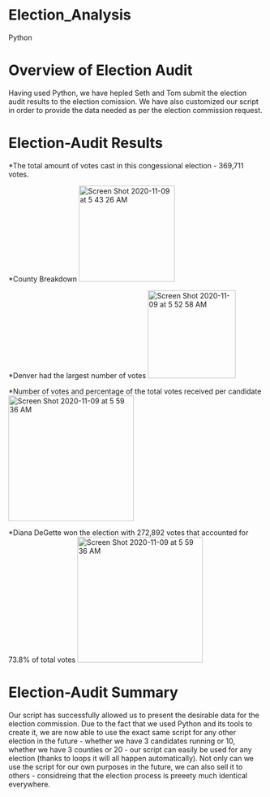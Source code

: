 # Election_Analysis
Python

# Overview of Election Audit
Having used Python, we have hepled Seth and Tom submit the election audit results to the election comission. We have also customized our script in order to provide the data needed as per the election commission request. 


# Election-Audit Results


*The total amount of votes cast in this congessional election  - 369,711 votes.

*County Breakdown 
<img width="189" alt="Screen Shot 2020-11-09 at 5 43 26 AM" src="https://user-images.githubusercontent.com/73204192/98531854-eb92ec00-224e-11eb-9095-5265b21fefcc.png">


*Denver had the largest number of votes 
<img width="173" alt="Screen Shot 2020-11-09 at 5 52 58 AM" src="https://user-images.githubusercontent.com/73204192/98533059-79bba200-2250-11eb-945d-6669dd1af0d7.png">

*Number of votes and percentage of the total votes received per candidate
<img width="247" alt="Screen Shot 2020-11-09 at 5 59 36 AM" src="https://user-images.githubusercontent.com/73204192/98533481-0c5c4100-2251-11eb-995c-bd5196562409.png">

*Diana DeGette won the election with 272,892 votes that accounted for 73.8% of total votes
<img width="247" alt="Screen Shot 2020-11-09 at 5 59 36 AM" src="https://user-images.githubusercontent.com/73204192/98533953-bb991800-2251-11eb-937e-b188b6f1a083.png">

# Election-Audit Summary
Our script has successfully allowed us to present the desirable data for the election commission. Due to the fact that we used Python and its tools to create it, we are now able to use the exact same script for any other election in the future - whether we have 3 candidates running or 10, whether we have 3 counties or 20 - our script can easily be used for any election (thanks to loops it will all happen automatically). 
Not only can we use the script for our own purposes in the future, we can also sell it to others - considreing that the election process is preeety much identical everywhere.
